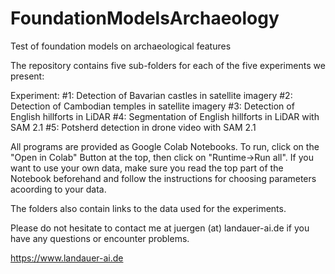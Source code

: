 # FoundationModelsArchaeology
Test of foundation models on archaeological features

The repository contains five sub-folders for each of the five experiments we present:

Experiment:
#1: Detection of Bavarian castles in satellite imagery
#2: Detection of Cambodian temples in satellite imagery
#3: Detection of English hillforts in LiDAR
#4: Segmentation of English hillforts in LiDAR with SAM 2.1
#5: Potsherd detection in drone video with SAM 2.1

All programs are provided as Google Colab Notebooks. To run, click on the "Open in Colab" Button at the top, then click on "Runtime->Run all". If you want to use your own data, make sure you read the top part of the Notebook beforehand and follow the instructions for choosing parameters acoording to your data.

The folders also contain links to the data used for the experiments.

Please do not hesitate to contact me at juergen (at) landauer-ai.de if you have any questions or encounter problems.

https://www.landauer-ai.de


